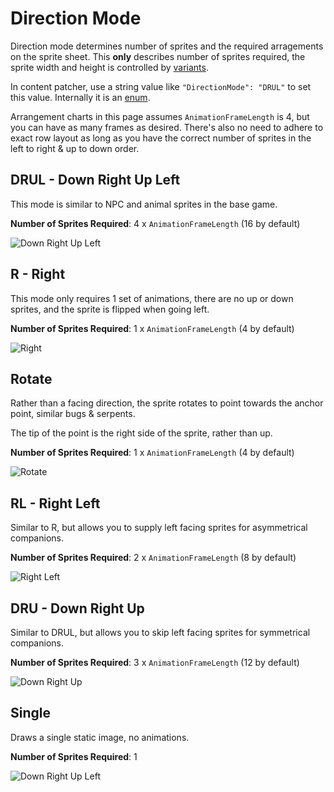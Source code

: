 # Direction Mode

Direction mode determines number of sprites and the required arragements on the sprite sheet. This **only** describes number of sprites required, the sprite width and height is controlled by [variants](2-Variant.md).

In content patcher, use a string value like `"DirectionMode": "DRUL"` to set this value. Internally it is an [enum](~/api/TrinketTinker.Models.yml).

Arrangement charts in this page assumes `AnimationFrameLength` is 4, but you can have as many frames as desired. There's also no need to adhere to exact row layout as long as you have the correct number of sprites in the left to right \& up to down order.

## DRUL - Down Right Up Left

This mode is similar to NPC and animal sprites in the base game.

**Number of Sprites Required**: 4 x `AnimationFrameLength` (16 by default)

![Down Right Up Left](~/images/sheets/drul.png)

## R - Right

This mode only requires 1 set of animations, there are no up or down sprites, and the sprite is flipped when going left.

**Number of Sprites Required**: 1 x `AnimationFrameLength` (4 by default)

![Right](~/images/sheets/r.png)

## Rotate

Rather than a facing direction, the sprite rotates to point towards the anchor point, similar bugs & serpents.

The tip of the point is the right side of the sprite, rather than up.

**Number of Sprites Required**: 1 x `AnimationFrameLength` (4 by default)

![Rotate](~/images/sheets/r.png)

## RL - Right Left

Similar to R, but allows you to supply left facing sprites for asymmetrical companions.

**Number of Sprites Required**: 2 x `AnimationFrameLength` (8 by default)

![Right Left](~/images/sheets/rl.png)

## DRU - Down Right Up

Similar to DRUL, but allows you to skip left facing sprites for symmetrical companions.

**Number of Sprites Required**: 3 x `AnimationFrameLength` (12 by default)

![Down Right Up](~/images/sheets/dru.png)

## Single

Draws a single static image, no animations.

**Number of Sprites Required**: 1

![Down Right Up Left](~/images/sheets/single.png)
